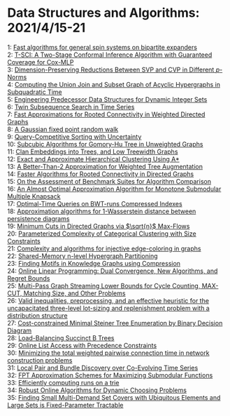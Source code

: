 # Data Structures and Algorithms: 2021/4/15-21  
1: [Fast algorithms for general spin systems on bipartite expanders](https://doi.org/10.48550/arXiv.2004.13442)  
2: [T-SCI: A Two-Stage Conformal Inference Algorithm with Guaranteed  Coverage for Cox-MLP](https://doi.org/10.48550/arXiv.2103.04556)  
3: [Dimension-Preserving Reductions Between SVP and CVP in Different  $p$-Norms](https://doi.org/10.48550/arXiv.2104.06576)  
4: [Computing the Union Join and Subset Graph of Acyclic Hypergraphs in  Subquadratic Time](https://doi.org/10.48550/arXiv.2104.06636)  
5: [Engineering Predecessor Data Structures for Dynamic Integer Sets](https://doi.org/10.48550/arXiv.2104.06740)  
6: [Twin Subsequence Search in Time Series](https://doi.org/10.48550/arXiv.2104.06874)  
7: [Fast Approximations for Rooted Connectivity in Weighted Directed Graphs](https://doi.org/10.48550/arXiv.2104.06933)  
8: [A Gaussian fixed point random walk](https://doi.org/10.48550/arXiv.2104.07009)  
9: [Query-Competitive Sorting with Uncertainty](https://doi.org/10.48550/arXiv.2012.09475)  
10: [Subcubic Algorithms for Gomory-Hu Tree in Unweighted Graphs](https://doi.org/10.48550/arXiv.2012.10281)  
11: [Clan Embeddings into Trees, and Low Treewidth Graphs](https://doi.org/10.48550/arXiv.2101.01146)  
12: [Exact and Approximate Hierarchical Clustering Using A*](https://doi.org/10.48550/arXiv.2104.07061)  
13: [A Better-Than-2 Approximation for Weighted Tree Augmentation](https://doi.org/10.48550/arXiv.2104.07114)  
14: [Faster Algorithms for Rooted Connectivity in Directed Graphs](https://doi.org/10.48550/arXiv.2104.07205)  
15: [On the Assessment of Benchmark Suites for Algorithm Comparison](https://doi.org/10.48550/arXiv.2104.07381)  
16: [An Almost Optimal Approximation Algorithm for Monotone Submodular  Multiple Knapsack](https://doi.org/10.48550/arXiv.2004.12224)  
17: [Optimal-Time Queries on BWT-runs Compressed Indexes](https://doi.org/10.48550/arXiv.2006.05104)  
18: [Approximation algorithms for 1-Wasserstein distance between persistence  diagrams](https://doi.org/10.48550/arXiv.2104.07710)  
19: [Minimum Cuts in Directed Graphs via $\sqrt{n}$ Max-Flows](https://doi.org/10.48550/arXiv.2104.07898)  
20: [Parameterized Complexity of Categorical Clustering with Size Constraints](https://doi.org/10.48550/arXiv.2104.07974)  
21: [Complexity and algorithms for injective edge-coloring in graphs](https://doi.org/10.48550/arXiv.2104.08003)  
22: [Shared-Memory n-level Hypergraph Partitioning](https://doi.org/10.48550/arXiv.2104.08107)  
23: [Finding Motifs in Knowledge Graphs using Compression](https://doi.org/10.48550/arXiv.2104.08163)  
24: [Online Linear Programming: Dual Convergence, New Algorithms, and Regret  Bounds](https://doi.org/10.48550/arXiv.1909.05499)  
25: [Multi-Pass Graph Streaming Lower Bounds for Cycle Counting, MAX-CUT,  Matching Size, and Other Problems](https://doi.org/10.48550/arXiv.2009.03038)  
26: [Valid inequalities, preprocessing, and an effective heuristic for the  uncapacitated three-level lot-sizing and replenishment problem with a  distribution structure](https://doi.org/10.48550/arXiv.2010.01306)  
27: [Cost-constrained Minimal Steiner Tree Enumeration by Binary Decision  Diagram](https://doi.org/10.48550/arXiv.2104.06696)  
28: [Load-Balancing Succinct B Trees](https://doi.org/10.48550/arXiv.2104.08751)  
29: [Online List Access with Precedence Constraints](https://doi.org/10.48550/arXiv.2104.08949)  
30: [Minimizing the total weighted pairwise connection time in network  construction problems](https://doi.org/10.48550/arXiv.2104.09312)  
31: [Local Pair and Bundle Discovery over Co-Evolving Time Series](https://doi.org/10.48550/arXiv.2104.09417)  
32: [FPT Approximation Schemes for Maximizing Submodular Functions](https://doi.org/10.48550/arXiv.1510.00215)  
33: [Efficiently computing runs on a trie](https://doi.org/10.48550/arXiv.1901.10633)  
34: [Robust Online Algorithms for Dynamic Choosing Problems](https://doi.org/10.48550/arXiv.2104.09803)  
35: [Finding Small Multi-Demand Set Covers with Ubiquitous Elements and Large  Sets is Fixed-Parameter Tractable](https://doi.org/10.48550/arXiv.2104.10124)  